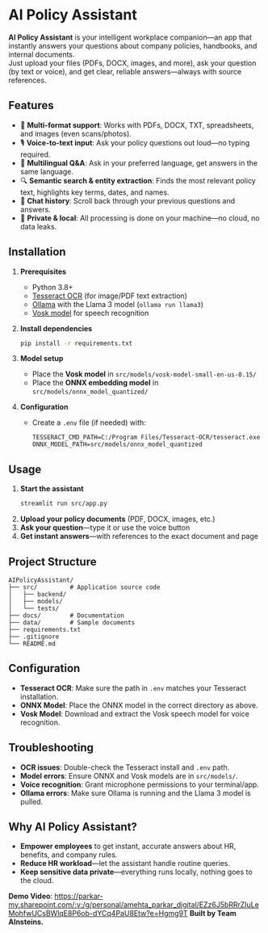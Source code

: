 # AI Policy Assistant

**AI Policy Assistant** is your intelligent workplace companion—an app that instantly answers your questions about company policies, handbooks, and internal documents.  
Just upload your files (PDFs, DOCX, images, and more), ask your question (by text or voice), and get clear, reliable answers—always with source references.

## Features

- 📁 **Multi-format support**: Works with PDFs, DOCX, TXT, spreadsheets, and images (even scans/photos).
- 🎙️ **Voice-to-text input**: Ask your policy questions out loud—no typing required.
- 💬 **Multilingual Q&A**: Ask in your preferred language, get answers in the same language.
- 🔍 **Semantic search & entity extraction**: Finds the most relevant policy text, highlights key terms, dates, and names.
- 📜 **Chat history**: Scroll back through your previous questions and answers.
- 🚀 **Private & local**: All processing is done on your machine—no cloud, no data leaks.

## Installation

1. **Prerequisites**
   - Python 3.8+
   - [Tesseract OCR](https://github.com/UB-Mannheim/tesseract/wiki) (for image/PDF text extraction)
   - [Ollama](https://ollama.com/) with the Llama 3 model (`ollama run llama3`)
   - [Vosk model](https://alphacephei.com/vosk/models) for speech recognition

2. **Install dependencies**
   ```bash
   pip install -r requirements.txt
   ```

3. **Model setup**
   - Place the **Vosk model** in `src/models/vosk-model-small-en-us-0.15/`
   - Place the **ONNX embedding model** in `src/models/onnx_model_quantized/`

4. **Configuration**
   - Create a `.env` file (if needed) with:
     ```
     TESSERACT_CMD_PATH=C:/Program Files/Tesseract-OCR/tesseract.exe
     ONNX_MODEL_PATH=src/models/onnx_model_quantized
     ```

## Usage

1. **Start the assistant**
   ```bash
   streamlit run src/app.py
   ```
2. **Upload your policy documents** (PDF, DOCX, images, etc.)
3. **Ask your question**—type it or use the voice button
4. **Get instant answers**—with references to the exact document and page

## Project Structure

```
AIPolicyAssistant/
├── src/         # Application source code
│   ├── backend/
│   ├── models/
│   └── tests/
├── docs/        # Documentation
├── data/        # Sample documents
├── requirements.txt
├── .gitignore
└── README.md
```

## Configuration

- **Tesseract OCR**: Make sure the path in `.env` matches your Tesseract installation.
- **ONNX Model**: Place the ONNX model in the correct directory as above.
- **Vosk Model**: Download and extract the Vosk speech model for voice recognition.

## Troubleshooting

- **OCR issues**: Double-check the Tesseract install and `.env` path.
- **Model errors**: Ensure ONNX and Vosk models are in `src/models/`.
- **Voice recognition**: Grant microphone permissions to your terminal/app.
- **Ollama errors**: Make sure Ollama is running and the Llama 3 model is pulled.

## Why AI Policy Assistant?

- **Empower employees** to get instant, accurate answers about HR, benefits, and company rules.
- **Reduce HR workload**—let the assistant handle routine queries.
- **Keep sensitive data private**—everything runs locally, nothing goes to the cloud.

**Demo Video**: https://parkar-my.sharepoint.com/:v:/g/personal/amehta_parkar_digital/EZz6J5bRRrZIuLeMohfwUCsBWlqE8P6ob-dYCq4PaU8Etw?e=Hgmg9T
**Built by Team AInsteins.**
